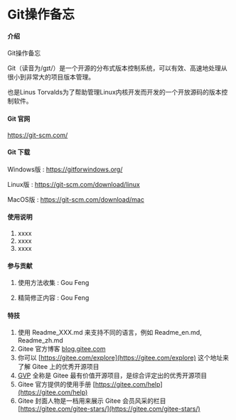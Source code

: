 # Git操作备忘

#### 介绍

Git操作备忘

Git（读音为/gɪt/）是一个开源的分布式版本控制系统，可以有效、高速地处理从很小到非常大的项目版本管理。

也是Linus Torvalds为了帮助管理Linux内核开发而开发的一个开放源码的版本控制软件。

#### Git 官网

https://git-scm.com/

#### Git 下载

Windows版 : https://gitforwindows.org/

Linux版 : https://git-scm.com/download/linux

MacOS版 : https://git-scm.com/download/mac

#### 使用说明

1.  xxxx
2.  xxxx
3.  xxxx

#### 参与贡献

1. 使用方法收集 : Gou Feng

2. 精简修正内容 : Gou Feng


#### 特技

1.  使用 Readme\_XXX.md 来支持不同的语言，例如 Readme\_en.md, Readme\_zh.md
2.  Gitee 官方博客 [blog.gitee.com](https://blog.gitee.com)
3.  你可以 [https://gitee.com/explore](https://gitee.com/explore) 这个地址来了解 Gitee 上的优秀开源项目
4.  [GVP](https://gitee.com/gvp) 全称是 Gitee 最有价值开源项目，是综合评定出的优秀开源项目
5.  Gitee 官方提供的使用手册 [https://gitee.com/help](https://gitee.com/help)
6.  Gitee 封面人物是一档用来展示 Gitee 会员风采的栏目 [https://gitee.com/gitee-stars/](https://gitee.com/gitee-stars/)
